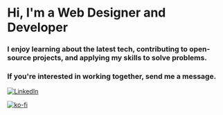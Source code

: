 # Hi, I'm a Web Designer and Developer

### I enjoy learning about the latest tech, contributing to open-source projects, and applying my skills to solve problems. 

### If you're interested in working together, send me a message. 

[![LinkedIn](https://img.shields.io/badge/LinkedIn-Connect-blue?style=social&logo=LinkedIn)](https://linkedin.com/in/david-porkka)

[![ko-fi](https://ko-fi.com/img/githubbutton_sm.svg)](https://ko-fi.com/S6S7YJ9T1)
